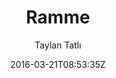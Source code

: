 ---
title: "Ramme"
github: https://github.com/TaylanTatli/Ramme
demo: http://taylantatli.github.io/Ramme
author: Taylan Tatlı
draft: true
ssg:
  - Jekyll
cms:
  - No Cms
date: 2016-03-21T08:53:35Z
github_branch: master
---